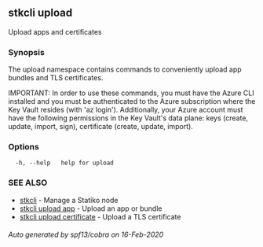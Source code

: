 ## stkcli upload

Upload apps and certificates

### Synopsis

The upload namespace contains commands to conveniently upload app bundles and TLS certificates.

IMPORTANT: In order to use these commands, you must have the Azure CLI installed and you must be authenticated to the Azure subscription where the Key Vault resides (with 'az login'). Additionally, your Azure account must have the following permissions in the Key Vault's data plane: keys (create, update, import, sign), certificate (create, update, import).


### Options

```
  -h, --help   help for upload
```

### SEE ALSO

* [stkcli](stkcli.md)	 - Manage a Statiko node
* [stkcli upload app](stkcli_upload_app.md)	 - Upload an app or bundle
* [stkcli upload certificate](stkcli_upload_certificate.md)	 - Upload a TLS certificate

###### Auto generated by spf13/cobra on 16-Feb-2020
